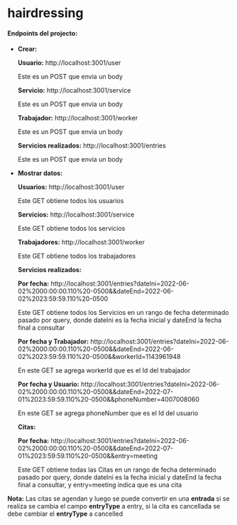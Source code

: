 # hairdressing

#### Endpoints del projecto:

- **Crear:**

  **Usuario:** http://localhost:3001/user
  
  Este es un POST que envia un body
  
  **Servicio:** http://localhost:3001/service
  
  Este es un POST que envia un body
  
  **Trabajador:** http://localhost:3001/worker
  
  Este es un POST que envia un body
  
  **Servicios realizados:** http://localhost:3001/entries
  
  Este es un POST que envia un body
  
 
- **Mostrar datos:**

  **Usuarios:** http://localhost:3001/user
  
  Este GET obtiene todos los usuarios
  
  **Servicios:** http://localhost:3001/service
  
  Este GET obtiene todos los servicios
  
  **Trabajadores:** http://localhost:3001/worker
  
  Este GET obtiene todos los trabajadores
  
  **Servicios realizados:**
  
  **Por fecha:** http://localhost:3001/entries?dateIni=2022-06-02%2000:00:00.110%20-0500&&dateEnd=2022-06-02%2023:59:59.110%20-0500
  
  Este GET obtiene todos los Servicios en un rango de fecha determinado pasado por query, donde
  dateIni es la fecha inicial y dateEnd la fecha final a consultar
  
  **Por fecha y Trabajador:** http://localhost:3001/entries?dateIni=2022-06-02%2000:00:00.110%20-0500&&dateEnd=2022-06-02%2023:59:59.110%20-0500&&workerId=1143961948
  
  En este GET se agrega workerId que es el Id del trabajador
  
  **Por fecha y Usuario:** http://localhost:3001/entries?dateIni=2022-06-02%2000:00:00.110%20-0500&&dateEnd=2022-07-01%2023:59:59.110%20-0500&&phoneNumber=4007008060
  
  En este GET se agrega phoneNumber que es el Id del usuario
  
  **Citas:**
  
  **Por fecha:** http://localhost:3001/entries?dateIni=2022-06-02%2000:00:00.110%20-0500&&dateEnd=2022-07-01%2023:59:59.110%20-0500&&entry=meeting
  
  Este GET obtiene todas las Citas en un rango de fecha determinado pasado por query, donde
dateIni es la fecha inicial y dateEnd la fecha final a consultar, y entry=meeting indica que es una cita

 **Nota:** Las citas se agendan y luego se puede convertir en una **entrada** si se realiza se cambia el campo **entryType** a entry, si la cita es cancellada se debe cambiar el **entryType** a cancelled
